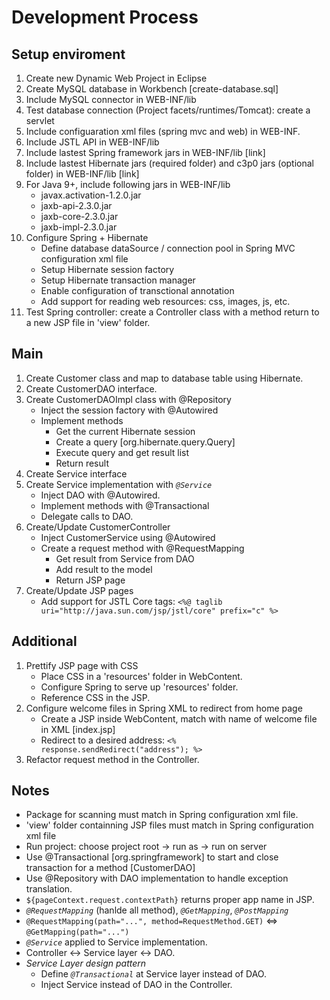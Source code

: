 # Development Process

## Setup enviroment
1. Create new Dynamic Web Project in Eclipse
2. Create MySQL database in Workbench [create-database.sql]
3. Include MySQL connector in WEB-INF/lib
4. Test database connection (Project facets/runtimes/Tomcat): create a servlet
5. Include configuaration xml files (spring mvc and web) in WEB-INF.
6. Include JSTL API in WEB-INF/lib
7. Include lastest Spring framework jars in WEB-INF/lib [link]
8. Include lastest Hibernate jars (required folder) and c3p0 jars (optional folder) in WEB-INF/lib [link]
9. For Java 9+, include following jars in WEB-INF/lib
   - javax.activation-1.2.0.jar
   - jaxb-api-2.3.0.jar
   - jaxb-core-2.3.0.jar
   - jaxb-impl-2.3.0.jar
10. Configure Spring + Hibernate
    - Define database dataSource / connection pool in Spring MVC configuration xml file
    - Setup Hibernate session factory
    - Setup Hibernate transaction manager
    - Enable configuration of transctional annotation
    - Add support for reading web resources: css, images, js, etc.
11. Test Spring controller: create a Controller class with a method return to a new JSP file in 'view' folder.

## Main
1. Create Customer class and map to database table using Hibernate.
2. Create CustomerDAO interface.
3. Create CustomerDAOImpl class with @Repository
   - Inject the session factory with @Autowired
   - Implement methods
     - Get the current Hibernate session
     - Create a query [org.hibernate.query.Query]
     - Execute query and get result list
     - Return result
4. Create Service interface
5. Create Service implementation with *`@Service`*
   - Inject DAO with @Autowired.
   - Implement methods with @Transactional
   - Delegate calls to DAO.
6. Create/Update CustomerController
   - Inject CustomerService using @Autowired
   - Create a request method with @RequestMapping
     - Get result from Service from DAO
     - Add result to the model
     - Return JSP page
7. Create/Update JSP pages
   - Add support for JSTL Core tags: ```<%@ taglib uri="http://java.sun.com/jsp/jstl/core" prefix="c" %>```




## Additional
1. Prettify JSP page with CSS
   - Place CSS in a 'resources' folder in WebContent.
   - Configure Spring to serve up 'resources' folder.
   - Reference CSS in the JSP.
2. Configure welcome files in Spring XML to redirect from home page
   - Create a JSP inside WebContent, match with name of welcome file in XML 
[index.jsp]
   - Redirect to a desired address: ```<% response.sendRedirect("address"); %>```
3. Refactor request method in the Controller.

## Notes
- Package for scanning must match in Spring configuration xml file.
- 'view' folder containning JSP files must match in Spring configuration xml file
- Run project: choose project root -> run as -> run on server
- Use @Transactional [org.springframework] to start and close transaction for a method [CustomerDAO]
- Use @Repository with DAO implementation to handle exception translation.
- ```${pageContext.request.contextPath}``` returns proper app name in JSP. 
- *`@RequestMapping`* (hanlde all method), *`@GetMapping`*, *`@PostMapping`*
- ```@RequestMapping(path="...", method=RequestMethod.GET)``` <=> ```@GetMapping(path="...")```
- *`@Service`* applied to Service implementation.
- Controller <-> Service layer <-> DAO.
- *Service Layer design pattern* 
  - Define *`@Transactional`* at Service layer instead of DAO.
  - Inject Service instead of DAO in the Controller.














